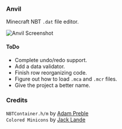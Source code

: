 ### Anvil
Minecraft NBT `.dat` file editor.

![Anvil Screenshot](http://mcspider.oc.tc/files/Anvil.png)
  
  
#### ToDo

- Complete undo/redo support.  
- Add a data validator.  
- Finish row reorganizing code.  
- Figure out how to load `.mca` and `.mcr` files.  
- Give the project a better name.  
  
  
### Credits
`NBTContainer.h/m` by [Adam Preble](http://adampreble.net)  
`Colored Minicons` by [Jack Lande](http://pixlsby.me/fb/portfolio/free-colored-minicons)  